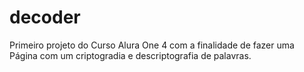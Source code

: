 # decoder
Primeiro projeto do Curso Alura One 4 com a finalidade de fazer uma Página com um criptogradia e descriptografia de palavras.

